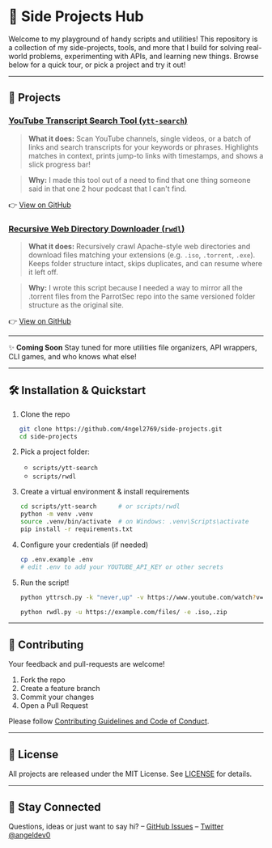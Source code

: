 # 🔨 Side Projects Hub

Welcome to my playground of handy scripts and utilities!
This repository is a collection of my side-projects, tools, and more that I build for solving real-world problems, experimenting with APIs, and learning new things. Browse below for a quick tour, or pick a project and try it out!

---

## 🚀 Projects

### [YouTube Transcript Search Tool (`ytt-search`)](scripts/ytt-search/README.md)
> **What it does:**
Scan YouTube channels, single videos, or a batch of links and search transcripts for your keywords or phrases.
Highlights matches in context, prints jump-to links with timestamps, and shows a slick progress bar!

> **Why:**
I made this tool out of a need to find that one thing someone said in that one 2 hour podcast that I can't find.

👉 [View on GitHub](scripts/ytt-search/README.md)

### [Recursive Web Directory Downloader (`rwdl`)](scripts/rwdl/README.md)
> **What it does:**
Recursively crawl Apache-style web directories and download files matching your extensions (e.g. `.iso`, `.torrent`, `.exe`).
Keeps folder structure intact, skips duplicates, and can resume where it left off.

> **Why:**
I wrote this script because I needed a way to mirror all the .torrent files from the ParrotSec repo into the same versioned folder structure as the original site.

👉 [View on GitHub](scripts/rwdl/README.md)

---

✨ **Coming Soon**
Stay tuned for more utilities file organizers, API wrappers, CLI games, and who knows what else!

---

## 🛠 Installation & Quickstart

1. Clone the repo
```bash
   git clone https://github.com/4ngel2769/side-projects.git
   cd side-projects
   ```

2. Pick a project folder:
   - `scripts/ytt-search`
   - `scripts/rwdl`

3. Create a virtual environment & install requirements
   ```bash
   cd scripts/ytt-search      # or scripts/rwdl
   python -m venv .venv
   source .venv/bin/activate  # on Windows: .venv\Scripts\activate
   pip install -r requirements.txt
   ```

4. Configure your credentials (if needed)
   ```bash
   cp .env.example .env
   # edit .env to add your YOUTUBE_API_KEY or other secrets
   ```

5. Run the script!
   ```bash
   python yttrsch.py -k "never,up" -v https://www.youtube.com/watch?v=dQw4w9WgXcQ
   
   python rwdl.py -u https://example.com/files/ -e .iso,.zip
   ```

---

## 💚 Contributing

Your feedback and pull-requests are welcome!
1. Fork the repo
2. Create a feature branch
3. Commit your changes
4. Open a Pull Request

Please follow [Contributing Guidelines and Code of Conduct](CONTRIBUTING.md).

---

## 📄 License

All projects are released under the MIT License.
See [LICENSE](LICENSE) for details.

---

## 📡 Stay Connected

Questions, ideas or just want to say hi?
– [GitHub Issues](https://github.com/4ngel2769/side-projects/issues)
– [Twitter @angeldev0](https://twitter.com/angeldev0)
<!-- – [LinkedIn](https://www.linkedin.com/in/???/) -->
